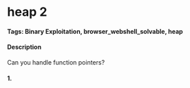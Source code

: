 # heap 2

#### Tags: Binary Exploitation, browser_webshell_solvable, heap

#### Description
Can you handle function pointers?

#### 1. 
